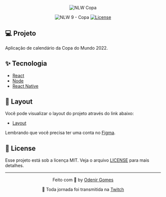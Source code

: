 <p align="center">
  <img alt="NLW Copa" src="https://camo.githubusercontent.com/58ecad9f899ce17085d9766ac0f095f7d2454b67d58d798b594d8c0c4b8b6a74/68747470733a2f2f676c6f62616c2d75706c6f6164732e776562666c6f772e636f6d2f3631643833613265626230616530316162393665383431612f3633306365643137613939666264393962363136396235325f4c6f676f2d4e4c572d6553706f7274732e737667" />
</p>

<p align="center">
  <img src="https://img.shields.io/static/v1?label=NLW&message=9&color=332255&labelColor=202024" alt="NLW 9 - Copa" />
  <a href="LICENSE"><img  src="https://img.shields.io/static/v1?label=License&message=MIT&color=332255&labelColor=202024" alt="License"></a>
</p>

## 💻 Projeto

Aplicação de calendário da Copa do Mundo 2022.

## ✨ Tecnologia

- [React](https://pt-br.reactjs.org/)
- [Node](https://nodejs.org/en/)
- [React Native](https://reactnative.dev/)

## 🔖 Layout

Você pode visualizar o layout do projeto através do link abaixo:

- [Layout](https://www.figma.com/file/MhCiEmT5RYRdNblUSV7G2R/NLW-eSports-(Community)?node-id=6%3A23&t=9hKxySaplsE5wbjN-1)

Lembrando que você precisa ter uma conta no [Figma](http://figma.com/).

## 📝 License

Esse projeto está sob a licença MIT. Veja o arquivo [LICENSE](LICENSE) para mais detalhes.

---

<p align="center">
  Feito com 💚 by <a href="https://github.com/odenirdev">Odenir Gomes</a>
</p>

<p align="center">
  🔴 Toda jornada foi transmitida na <a href="https://www.twitch.tv/odenirgomesdev">Twitch</a>
</p>
